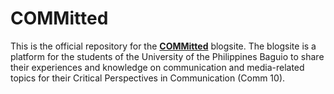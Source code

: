 # COMMitted

This is the official repository for the [**COMMitted**](https://committed-upb.vercel.app/) blogsite. The blogsite is a platform for the students of the University of the Philippines Baguio to share their experiences and knowledge on communication and media-related topics for their Critical Perspectives in Communication (Comm 10).
